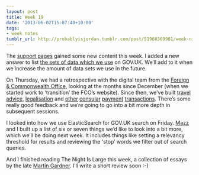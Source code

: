 ```yaml
---
layout: post
title: Week 19
date: '2013-06-02T15:07:40+10:00'
tags:
- week notes
tumblr_url: http://probablyisjordan.tumblr.com/post/51968369981/week-nineteen
---
```

<p>The <a href="https://www.gov.uk/support">support pages</a> gained some new content this week. I added a new answer to list <a href="https://www.gov.uk/support/about-govuk?_#govuk-data-sets">the sets of data which we use</a> on GOV.UK. We&rsquo;ll add to it when we increase the amount of data sets we use in the future.</p>

<p>On Thursday, we had a retrospective with the digital team from the <a href="https://www.gov.uk/fco">Foreign &amp; Commonwealth Office</a>, looking at the months since December (when we started work to &lsquo;transition&rsquo; the FCO&rsquo;s website). Since then, we&rsquo;ve built <a href="https://www.gov.uk/foreign-travel-advice">travel advice</a>, <a href="https://www.gov.uk/pay-legalisation-post">legalisation</a> and <a href="https://www.gov.uk/deposit-foreign-marriage">other</a> <a href="https://www.gov.uk/pay-foreign-marriage-certificates">consular</a> <a href="https://www.gov.uk/pay-register-death-abroad">payment</a> <a href="https://www.gov.uk/pay-register-birth-abroad">transactions</a>. There&rsquo;s some really good feedback and we&rsquo;re going to go into a bit more depth in subsequent sessions.</p>

<p>I looked into how we use ElasticSearch for GOV.UK search on Friday. <a href="https://twitter.com/mnowster">Mazz</a> and I built up a list of six or seven things we&rsquo;d like to look into a bit more, which we&rsquo;ll be doing next week. It includes things like setting a relevancy threshold for results and reviewing the 'stop&rsquo; words we filter out of search queries.</p>

<p>And I finished reading The Night Is Large this week, a collection of essays by the late <a href="https://en.wikipedia.org/wiki/Martin_Gardner">Martin Gardner</a>. I&rsquo;ll write a short review soon :-)</p>
